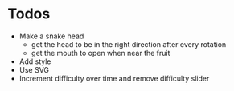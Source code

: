 Todos
==
- Make a snake head 
    - get the head to be in the right direction after every rotation
    - get the mouth to open when near the fruit
-  Add style
- Use SVG
- Increment difficulty over time and remove difficulty slider
